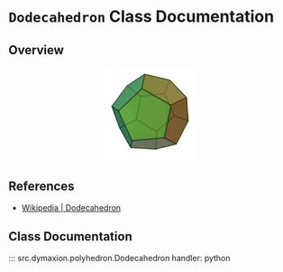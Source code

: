 # `Dodecahedron` Class Documentation


## Overview

<p align="center">
    <img src="/assets/image/polyhedra/dodecahedron.gif" width="33%" height="33%" alt="Dodecahedron">
</p>


## References

- [Wikipedia | Dodecahedron](https://en.wikipedia.org/wiki/Dodecahedron)


## Class Documentation

::: src.dymaxion.polyhedron.Dodecahedron
    handler: python